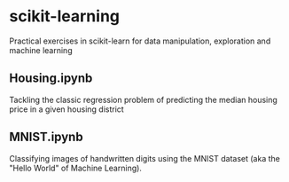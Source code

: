 # scikit-learning
Practical exercises in scikit-learn for data manipulation, exploration and machine learning

## Housing.ipynb
Tackling the classic regression problem of predicting the median housing price in a given housing district

## MNIST.ipynb
Classifying images of handwritten digits using the MNIST dataset (aka the "Hello World" of Machine Learning).

